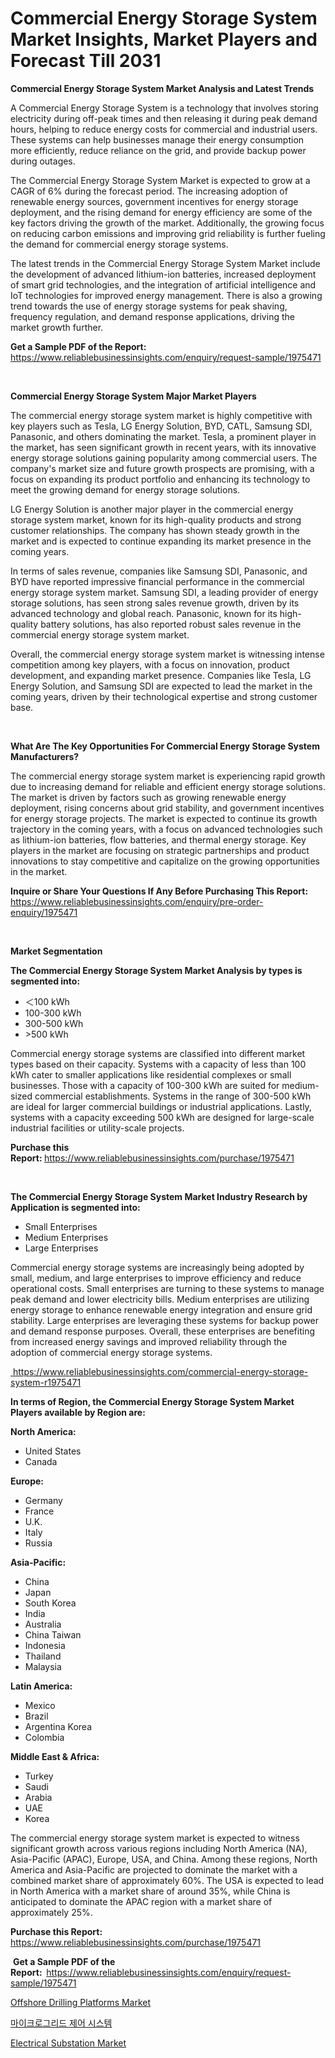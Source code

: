 <p><h1>Commercial Energy Storage System Market Insights, Market Players and Forecast Till 2031</h1></p><p><strong>Commercial Energy Storage System Market Analysis and Latest Trends</strong></p>
<p><p>A Commercial Energy Storage System is a technology that involves storing electricity during off-peak times and then releasing it during peak demand hours, helping to reduce energy costs for commercial and industrial users. These systems can help businesses manage their energy consumption more efficiently, reduce reliance on the grid, and provide backup power during outages.</p><p>The Commercial Energy Storage System Market is expected to grow at a CAGR of 6% during the forecast period. The increasing adoption of renewable energy sources, government incentives for energy storage deployment, and the rising demand for energy efficiency are some of the key factors driving the growth of the market. Additionally, the growing focus on reducing carbon emissions and improving grid reliability is further fueling the demand for commercial energy storage systems.</p><p>The latest trends in the Commercial Energy Storage System Market include the development of advanced lithium-ion batteries, increased deployment of smart grid technologies, and the integration of artificial intelligence and IoT technologies for improved energy management. There is also a growing trend towards the use of energy storage systems for peak shaving, frequency regulation, and demand response applications, driving the market growth further.</p></p>
<p><strong>Get a Sample PDF of the Report:&nbsp;</strong> <a href="https://www.reliablebusinessinsights.com/enquiry/request-sample/1975471">https://www.reliablebusinessinsights.com/enquiry/request-sample/1975471</a></p>
<p>&nbsp;</p>
<p><strong>Commercial Energy Storage System Major Market Players</strong></p>
<p><p>The commercial energy storage system market is highly competitive with key players such as Tesla, LG Energy Solution, BYD, CATL, Samsung SDI, Panasonic, and others dominating the market. Tesla, a prominent player in the market, has seen significant growth in recent years, with its innovative energy storage solutions gaining popularity among commercial users. The company's market size and future growth prospects are promising, with a focus on expanding its product portfolio and enhancing its technology to meet the growing demand for energy storage solutions.</p><p>LG Energy Solution is another major player in the commercial energy storage system market, known for its high-quality products and strong customer relationships. The company has shown steady growth in the market and is expected to continue expanding its market presence in the coming years.</p><p>In terms of sales revenue, companies like Samsung SDI, Panasonic, and BYD have reported impressive financial performance in the commercial energy storage system market. Samsung SDI, a leading provider of energy storage solutions, has seen strong sales revenue growth, driven by its advanced technology and global reach. Panasonic, known for its high-quality battery solutions, has also reported robust sales revenue in the commercial energy storage system market.</p><p>Overall, the commercial energy storage system market is witnessing intense competition among key players, with a focus on innovation, product development, and expanding market presence. Companies like Tesla, LG Energy Solution, and Samsung SDI are expected to lead the market in the coming years, driven by their technological expertise and strong customer base.</p></p>
<p>&nbsp;</p>
<p><strong>What Are The Key Opportunities For Commercial Energy Storage System Manufacturers?</strong></p>
<p><p>The commercial energy storage system market is experiencing rapid growth due to increasing demand for reliable and efficient energy storage solutions. The market is driven by factors such as growing renewable energy deployment, rising concerns about grid stability, and government incentives for energy storage projects. The market is expected to continue its growth trajectory in the coming years, with a focus on advanced technologies such as lithium-ion batteries, flow batteries, and thermal energy storage. Key players in the market are focusing on strategic partnerships and product innovations to stay competitive and capitalize on the growing opportunities in the market.</p></p>
<p><strong>Inquire or Share Your Questions If Any Before Purchasing This Report:</strong> <a href="https://www.reliablebusinessinsights.com/enquiry/pre-order-enquiry/1975471">https://www.reliablebusinessinsights.com/enquiry/pre-order-enquiry/1975471</a></p>
<p>&nbsp;</p>
<p><strong>Market Segmentation</strong></p>
<p><strong>The Commercial Energy Storage System Market Analysis by types is segmented into:</strong></p>
<p><ul><li>＜100 kWh</li><li>100-300 kWh</li><li>300-500 kWh</li><li>>500 kWh</li></ul></p>
<p><p>Commercial energy storage systems are classified into different market types based on their capacity. Systems with a capacity of less than 100 kWh cater to smaller applications like residential complexes or small businesses. Those with a capacity of 100-300 kWh are suited for medium-sized commercial establishments. Systems in the range of 300-500 kWh are ideal for larger commercial buildings or industrial applications. Lastly, systems with a capacity exceeding 500 kWh are designed for large-scale industrial facilities or utility-scale projects.</p></p>
<p><strong>Purchase this Report:&nbsp;</strong><a href="https://www.reliablebusinessinsights.com/purchase/1975471">https://www.reliablebusinessinsights.com/purchase/1975471</a></p>
<p>&nbsp;</p>
<p><strong>The Commercial Energy Storage System Market Industry Research by Application is segmented into:</strong></p>
<p><ul><li>Small Enterprises</li><li>Medium Enterprises</li><li>Large Enterprises</li></ul></p>
<p><p>Commercial energy storage systems are increasingly being adopted by small, medium, and large enterprises to improve efficiency and reduce operational costs. Small enterprises are turning to these systems to manage peak demand and lower electricity bills. Medium enterprises are utilizing energy storage to enhance renewable energy integration and ensure grid stability. Large enterprises are leveraging these systems for backup power and demand response purposes. Overall, these enterprises are benefiting from increased energy savings and improved reliability through the adoption of commercial energy storage systems.</p></p>
<p><a href="https://www.reliablebusinessinsights.com/commercial-energy-storage-system-r1975471">&nbsp;https://www.reliablebusinessinsights.com/commercial-energy-storage-system-r1975471</a></p>
<p><strong>In terms of Region, the Commercial Energy Storage System Market Players available by Region are:</strong></p>
<p>
    <p> <strong> North America: </strong>
        <ul>
            <li>United States</li>
            <li>Canada</li>
        </ul>
        </p> 
    <p> <strong> Europe: </strong>
        <ul>
            <li>Germany</li>
            <li>France</li>
            <li>U.K.</li>
            <li>Italy</li>
            <li>Russia</li>
        </ul>
        </p> 
    <p> <strong> Asia-Pacific: </strong>
        <ul>
            <li>China</li>
            <li>Japan</li>
            <li>South Korea</li>
            <li>India</li>
            <li>Australia</li>
            <li>China Taiwan</li>
            <li>Indonesia</li>
            <li>Thailand</li>
            <li>Malaysia</li>
        </ul>
        </p> 
    <p> <strong> Latin America: </strong>
        <ul>
            <li>Mexico</li>
            <li>Brazil</li>
            <li>Argentina Korea</li>
            <li>Colombia</li>
        </ul>
        </p> 
    <p> <strong> Middle East & Africa: </strong>
        <ul>
            <li>Turkey</li>
            <li>Saudi</li>
            <li>Arabia</li>
            <li>UAE</li>
            <li>Korea</li>
        </ul>
    </p>
    </p>
<p><p>The commercial energy storage system market is expected to witness significant growth across various regions including North America (NA), Asia-Pacific (APAC), Europe, USA, and China. Among these regions, North America and Asia-Pacific are projected to dominate the market with a combined market share of approximately 60%. The USA is expected to lead in North America with a market share of around 35%, while China is anticipated to dominate the APAC region with a market share of approximately 25%.</p></p>
<p><strong>Purchase this Report: </strong><a href="https://www.reliablebusinessinsights.com/purchase/1975471">https://www.reliablebusinessinsights.com/purchase/1975471</a></p>
<p>&nbsp;<strong>Get a Sample PDF of the Report:&nbsp;&nbsp;</strong><a href="https://www.reliablebusinessinsights.com/enquiry/request-sample/1975471">https://www.reliablebusinessinsights.com/enquiry/request-sample/1975471</a></p>
<p><strong></strong></p>
<p><p><a href="https://medium.com/@kaceyrath00/comprehensive-analysis-of-the-global-offshore-drilling-platforms-market-growth-trends-market-959b764f31d4">Offshore Drilling Platforms Market</a></p><p><a href="https://github.com/wallacBahrtyinger567686/Market-Research-Report-List-3/blob/main/972991541917.md">마이크로그리드 제어 시스템</a></p><p><a href="https://medium.com/@bsjdj3773/electrical-substation-market-outlook-and-forecast-from-2024-to-2031-95a35b0e7ae2">Electrical Substation Market</a></p></p>